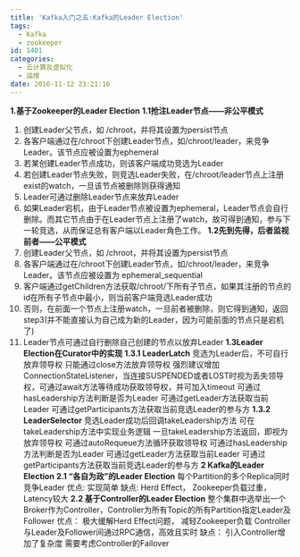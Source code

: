 ```yaml
---
title: 'Kafka入门之五:Kafka的Leader Election'
tags:
  - Kafka
  - zookeeper
id: 1401
categories:
  - 云计算及虚拟化
  - 运维
date: 2016-11-12 23:21:16
---
```


**1.基于Zookeeper的Leader Election**
**1.1抢注Leader节点——非公平模式**
1) 创建Leader父节点，如 /chroot，并将其设置为persist节点
2) 各客户端通过在/chroot下创建Leader节点，如/chroot/leader，来竞争Leader。该节点应被设置为ephemeral
3) 若某创建Leader节点成功，则该客户端成功竞选为Leader
4) 若创建Leader节点失败，则竞选Leader失败，在/chroot/leader节点上注册exist的watch，一旦该节点被删除则获得通知
5) Leader可通过删除Leader节点来放弃Leader
6) 如果Leader宕机，由于Leader节点被设置为ephemeral，Leader节点会自行删除。而其它节点由于在Leader节点上注册了watch，故可得到通知，参与下一轮竞选，从而保证总有客户端以Leader角色工作。
**1.2先到先得，后者监视前者——公平模式**
1) 创建Leader父节点，如 /chroot，并将其设置为persist节点
2) 各客户端通过在/chroot下创建Leader节点，如/chroot/leader，来竞争Leader。该节点应被设置为 ephemeral_sequential
3) 客户端通过getChildren方法获取/chroot/下所有子节点，如果其注册的节点的id在所有子节点中最小，则当前客户端竞选Leader成功
4) 否则，在前面一个节点上注册watch，一旦前者被删除，则它得到通知，返回step3(并不能直接认为自己成为新的Leader，因为可能前面的节点只是宕机了)
5) Leader节点可通过自行删除自己创建的节点以放弃Leader
**1.3Leader Election在Curator中的实现**
**1.3.1 LeaderLatch**
竞选为Leader后，不可自行放弃领导权
只能通过close方法放弃领导权
强烈建议增加ConnectionStateListener，当连接SUSPENDED或者LOST时视为丢失领导权，可通过await方法等待成功获取领导权，并可加入timeout
可通过hasLeadership方法判断是否为Leader
可通过getLeader方法获取当前Leader
可通过getParticipants方法获取当前竞选Leader的参与方
**1.3.2 LeaderSelector**
竞选Leader成功后回调takeLeadership方法
可在takeLeadership方法中实现业务逻辑
一旦takeLeadership方法返回，即视为放弃领导权
可通过autoRequeue方法循环获取领导权
可通过hasLeadership方法判断是否为Leader
可通过getLeader方法获取当前Leader
可通过getParticipants方法获取当前竞选Leader的参与方
**2 Kafka的Leader Election**
**2.1 “各自为政”的Leader Election**
每个Partition的多个Replica同时竞争Leader
优点:
实现简单
缺点:
Herd Effect，
Zookeeper负载过重，
Latency较大
**2.2 基于Controller的Leader Election**
整个集群中选举出一个Broker作为Controller，Controller为所有Topic的所有Partition指定Leader及Follower
优点：
极大缓解Herd Effect问题，
减轻Zookeeper负载
Controller与Leader及Follower间通过RPC通信，高效且实时
缺点：
引入Controller增加了复杂度
需要考虑Controller的Failover